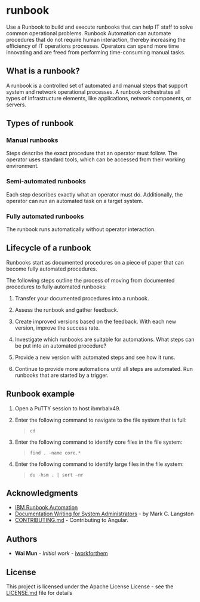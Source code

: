 # runbook

Use a Runbook to build and execute runbooks that can help IT staff to solve common operational problems. Runbook Automation can automate procedures that do not require human interaction, thereby increasing the efficiency of IT operations processes. Operators can spend more time innovating and are freed from performing time-consuming manual tasks.

## What is a runbook?

A runbook is a controlled set of automated and manual steps that support system and network operational processes. A runbook orchestrates all types of infrastructure elements, like applications, network components, or servers.

## Types of runbook

### Manual runbooks

Steps describe the exact procedure that an operator must follow. The operator uses standard tools, which can be accessed from their working environment.

### Semi-automated runbooks

Each step describes exactly what an operator must do. Additionally, the operator can run an automated task on a target system.

### Fully automated runbooks
The runbook runs automatically without operator interaction. 

## Lifecycle of a runbook

Runbooks start as documented procedures on a piece of paper that can become fully automated procedures.

The following steps outline the process of moving from documented procedures to fully automated runbooks:

1. Transfer your documented procedures into a runbook.

2. Assess the runbook and gather feedback.

3. Create improved versions based on the feedback. With each new version, improve the success rate.

4. Investigate which runbooks are suitable for automations. What steps can be put into an automated procedure? 

5. Provide a new version with automated steps and see how it runs.

6. Continue to provide more automations until all steps are automated. Run runbooks that are started by a trigger.

## Runbook example

1. Open a PuTTY session to host ibmrbalx49.

2. Enter the following command to navigate to the file system that is full:

    > `cd`

3. Enter the following command to identify core files in the file system:

    > `find . -name core.*`

4. Enter the following command to identify large files in the file system:

    > `du -hsm . | sort –nr`

## Acknowledgments

* [IBM Runbook Automation](https://www.ibm.com/docs/en/runbook-automation) 
* [Documentation Writing for System Administrators](https://www.usenix.org/short-topics/documentation-writing-system-administrators) - by Mark C. Langston
* [CONTRIBUTING.md](https://github.com/angular/angular/blob/master/CONTRIBUTING.md) - Contributing to Angular.

## Authors

* **Wai Mun** - *Initial work* - [iworkforthem](https://github.com/iworkforthem)

## License

This project is licensed under the Apache License License - see the [LICENSE.md](LICENSE.md) file for details
